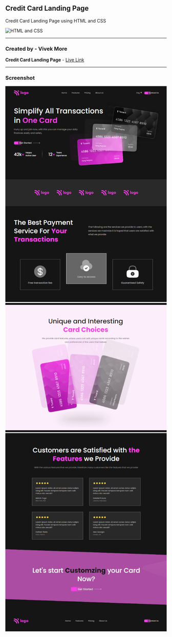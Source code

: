 ## Credit Card Landing Page

Credit Card Landing Page using HTML and CSS

![HTML and CSS](https://img.shields.io/badge/HTML-CSS-success)

---

### Created by - Vivek More

**Credit Card Landing Page** - [Live Link](https://mrvivekmore-credit-card-landing-page.netlify.app/)

---

### Screenshot

![Project Screenshot](./screenshot/Screenshot-1.png)
![Project Screenshot](./screenshot/Screenshot-2.png)
![Project Screenshot](./screenshot/Screenshot-3.png)
